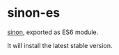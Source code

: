 # sinon-es

[sinon](https://github.com/sinonjs/sinon), exported as ES6 module.

It will install the latest stable version.
